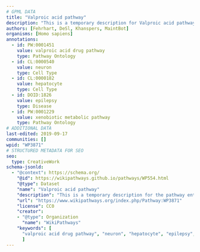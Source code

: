 ```yaml
---
# GPML DATA
title: "Valproic acid pathway"
description: "This is a temporary description for Valproic acid pathway"
authors: [Fehrhart, DeSl, Khanspers, MaintBot]
organisms: [Homo sapiens]
annotations:
  - id: PW:0001451
    value: valproic acid drug pathway
    type: Pathway Ontology
  - id: CL:0000540
    value: neuron
    type: Cell Type
  - id: CL:0000182
    value: hepatocyte
    type: Cell Type
  - id: DOID:1826
    value: epilepsy
    type: Disease
  - id: PW:0001229
    value: xenobiotic metabolic pathway
    type: Pathway Ontology
# ADDITIONAL DATA
last-edited: 2019-09-17
communities: []
wpid: "WP3871"
# STRUCTURED METADATA FOR SEO
seo:
  type: CreativeWork
schema-jsonld:
  - "@context": https://schema.org/
    "@id": https://wikipathways.github.io/pathways/WP554.html
    "@type": Dataset
    "name": "Valproic acid pathway"
    "description": "This is a temporary description for the pathway entitled: Valproic acid pathway"
    "url": "https://www.wikipathways.org/index.php/Pathway:WP3871"
    "license": CC0
    "creator":
    - "@type": Organization
      "name": "WikiPathways"
    "keywords": [
      "valproic acid drug pathway", "neuron", "hepatocyte", "epilepsy", "xenobiotic metabolic pathway",
      ]
---
```

